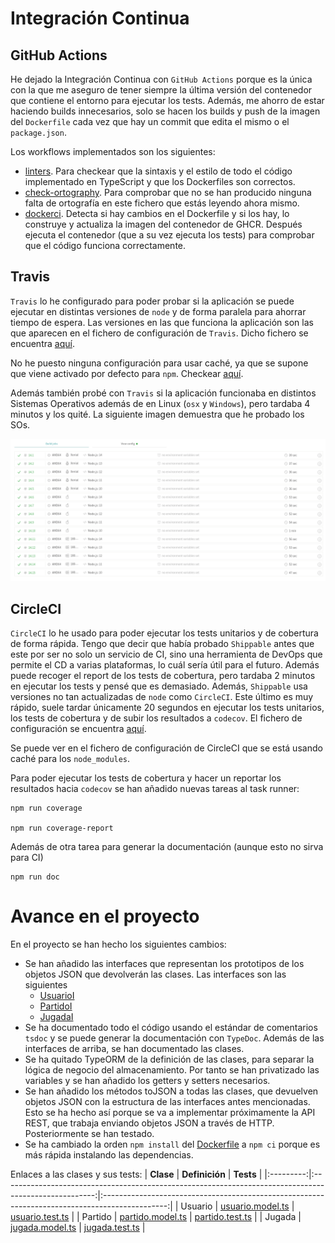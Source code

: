 # Integración Continua

## GitHub Actions

He dejado la Integración Continua con `GitHub Actions` porque es la única con la que me aseguro de tener siempre la última versión del contenedor que contiene el entorno para ejecutar los tests. Además, me ahorro de estar haciendo builds innecesarios, solo se hacen los builds y push de la imagen del `Dockerfile` cada vez que hay un commit que edita el mismo o el `package.json`.

Los workflows implementados son los siguientes:
- [linters](https://github.com/ManuelJNunez/footStats/blob/master/.github/workflows/linters.yml). Para checkear que la sintaxis y el estilo de todo el código implementado en TypeScript y que los Dockerfiles son correctos.
- [check-ortography](https://github.com/ManuelJNunez/footStats/blob/master/.github/workflows/check-ortography.yml). Para comprobar que no se han producido ninguna falta de ortografía en este fichero que estás leyendo ahora mismo.
- [dockerci](https://github.com/ManuelJNunez/footStats/blob/master/.github/workflows/dockerci.yml). Detecta si hay cambios en el Dockerfile y si los hay, lo construye y actualiza la imagen del contenedor de GHCR. Después ejecuta el contenedor (que a su vez ejecuta los tests) para comprobar que el código funciona correctamente.

## Travis

`Travis` lo he configurado para poder probar si la aplicación se puede ejecutar en distintas versiones de `node` y de forma paralela para ahorrar tiempo de espera. Las versiones en las que funciona la aplicación son las que aparecen en el fichero de configuración de `Travis`. Dicho fichero se encuentra [aquí](https://github.com/ManuelJNunez/footStats/blob/master/.travis.yml).

No he puesto ninguna configuración para usar caché, ya que se supone que viene activado por defecto para `npm`. Checkear [aquí](https://docs.travis-ci.com/user/languages/javascript-with-nodejs/).

Además también probé con `Travis` si la aplicación funcionaba en distintos Sistemas Operativos además de en Linux (`osx` y `Windows`), pero tardaba 4 minutos y los quité. La siguiente imagen demuestra que he probado los SOs.

![](img/ci/travisSO.png)

## CircleCI
`CircleCI` lo he usado para poder ejecutar los tests unitarios y de cobertura de forma rápida. Tengo que decir que había probado `Shippable` antes que este por ser no solo un servicio de CI, sino una herramienta de DevOps que permite el CD a varias plataformas, lo cuál sería útil para el futuro. Además puede recoger el report de los tests de cobertura, pero tardaba 2 minutos en ejecutar los tests y pensé que es demasiado. Además, `Shippable` usa versiones no tan actualizadas de `node` como `CircleCI`. Este último es muy rápido, suele tardar únicamente 20 segundos en ejecutar los tests unitarios, los tests de cobertura y de subir los resultados a `codecov`. El fichero de configuración se encuentra [aquí](https://github.com/ManuelJNunez/footStats/blob/master/.circleci/config.yml).

Se puede ver en el fichero de configuración de CircleCI que se está usando caché para los `node_modules`.

Para poder ejecutar los tests de cobertura y hacer un reportar los resultados hacia `codecov` se han añadido nuevas tareas al task runner:

    npm run coverage

    npm run coverage-report

Además de otra tarea para generar la documentación (aunque esto no sirva para CI)

    npm run doc

# Avance en el proyecto

En el proyecto se han hecho los siguientes cambios:

- Se han añadido las interfaces que representan los prototipos de los objetos JSON que devolverán las clases. Las interfaces son las siguientes
  - [UsuarioI](https://github.com/ManuelJNunez/footStats/blob/master/src/interfaces/usuario.interface.ts)
  - [PartidoI](https://github.com/ManuelJNunez/footStats/blob/master/src/interfaces/partido.interface.ts)
  - [JugadaI](https://github.com/ManuelJNunez/footStats/blob/master/src/interfaces/jugada.interface.ts)
- Se ha documentado todo el código usando el estándar de comentarios `tsdoc` y se puede generar la documentación con `TypeDoc`. Además de las interfaces de arriba, se han documentado las clases.
- Se ha quitado TypeORM de la definición de las clases, para separar la lógica de negocio del almacenamiento. Por tanto se han privatizado las variables y se han añadido los getters y setters necesarios.
- Se han añadido los métodos toJSON a todas las clases, que devuelven objetos JSON con la estructura de las interfaces antes mencionadas. Esto se ha hecho así porque se va a implementar próximamente la API REST, que trabaja enviando objetos JSON a través de HTTP. Posteriormente se han testado.
- Se ha cambiado la orden `npm install` del [Dockerfile](https://github.com/ManuelJNunez/footStats/blob/master/Dockerfile) a `npm ci` porque es más rápida instalando las dependencias.

Enlaces a las clases y sus tests:
| **Clase** |                                             **Definición**                                            |                                            **Tests**                                           |
|:---------:|:-----------------------------------------------------------------------------------------------------:|:----------------------------------------------------------------------------------------------:|
|  Usuario  | [usuario.model.ts](https://github.com/ManuelJNunez/footStats/blob/master/src/models/usuario.model.ts) | [usuario.test.ts](https://github.com/ManuelJNunez/footStats/blob/master/tests/usuario.test.ts) |
|  Partido  | [partido.model.ts](https://github.com/ManuelJNunez/footStats/blob/master/src/models/partido.model.ts) | [partido.test.ts](https://github.com/ManuelJNunez/footStats/blob/master/tests/partido.test.ts) |
|   Jugada  |  [jugada.model.ts](https://github.com/ManuelJNunez/footStats/blob/master/src/models/jugada.model.ts) |  [jugada.test.ts](https://github.com/ManuelJNunez/footStats/blob/master/tests/jugada.test.ts)  |

